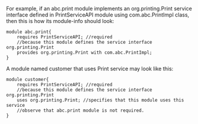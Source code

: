 For example, if an abc.print module implements an org.printing.Print service interface defined in PrintServiceAPI module using com.abc.PrintImpl class, then this is how its module-info should look:

```
module abc.print{  
    requires PrintServiceAPI; //required  
    //because this module defines the service interface org.printing.Print  
    provides org.printing.Print with com.abc.PrintImpl;
}
```
A module named customer that uses Print service may look like this:
```
module customer{ 
    requires PrintServiceAPI; //required 
    //because this module defines the service interface org.printing.Print 
    uses org.printing.Print; //specifies that this module uses this service  
    //observe that abc.print module is not required. 
}
```
